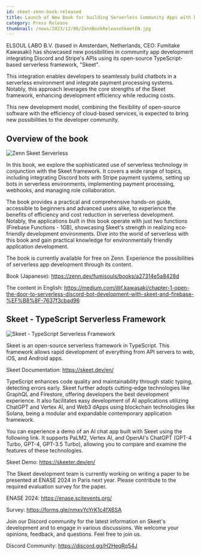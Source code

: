 ```yaml
---
id: skeet-zenn-book-released
title: Launch of New Book for building Serverless Community Apps with Discord and Stripe APIs
category: Press Release
thumbnail: /news/2023/12/06/ZennBookReleaseSkeetEN.jpg
---
```


ELSOUL LABO B.V. (based in Amsterdam, Netherlands, CEO: Fumitake Kawasaki) has
showcased new possibilities in community app development integrating Discord and
Stripe's APIs using its open-source TypeScript-based serverless framework,
"Skeet".

This integration enables developers to seamlessly build chatbots in a serverless
environment and integrate payment processing systems. Notably, this approach
leverages the core strengths of the Skeet framework, enhancing development
efficiency while reducing costs.

This new development model, combining the flexibility of open-source software
with the efficiency of cloud-based services, is expected to bring new
possibilities to the developer community.

## Overview of the book

![Zenn Skeet Serverless](/news/2023/12/06/ZennSkeetServerless.jpg)

In this book, we explore the sophisticated use of serverless technology in
conjunction with the Skeet framework. It covers a wide range of topics,
including integrating Discord bots with Stripe payment systems, setting up bots
in serverless environments, implementing payment processing, webhooks, and
managing role collaboration.

The book provides a practical and comprehensive hands-on guide, accessible to
beginners and advanced users alike, to experience the benefits of efficiency and
cost reduction in serverless development. Notably, the applications built in
this book operate with just two functions (Firebase Functions - 1GB), showcasing
Skeet's strength in realizing eco-friendly development environments. Dive into
the world of serverless with this book and gain practical knowledge for
environmentally friendly application development.

The book is currently available for free on Zenn. Experience the possibilities
of serverless app development through its content.

Book (Japanese): https://zenn.dev/fumisouls/books/a27314e5a8428d

The content in English:
https://medium.com/@f.kawasaki/chapter-1-open-the-door-to-serverless-discord-bot-development-with-skeet-and-firebase-%EF%B8%8F-7637f3cbad96

## Skeet - TypeScript Serverless Framework

![Skeet - TypeScript Serverless Framework](/news/2023/12/06/SkeetWebEN.png)

Skeet is an open-source serverless framework in TypeScript. This framework
allows rapid development of everything from API servers to web, iOS, and Android
apps.

Skeet Documentation: https://skeet.dev/en/

TypeScript enhances code quality and maintainability through static typing,
detecting errors early. Skeet further adopts cutting-edge technologies like
GraphQL and Firestore, offering developers the best development experience. It
also facilitates easy development of AI applications utilizing ChatGPT and
Vertex AI, and Web3 dApps using blockchain technologies like Solana, being a
modular and expandable contemporary application framework.

You can experience a demo of an AI chat app built with Skeet using the following
link. It supports PaLM2, Vertex AI, and OpenAI's ChatGPT (GPT-4 Turbo, GPT-4,
GPT-3.5 Turbo), allowing you to compare and examine the features of these
technologies.

Skeet Demo: https://skeeter.dev/en/

The Skeet development team is currently working on writing a paper to be
presented at ENASE 2024 in Paris next year. Please contribute to the required
evaluation survey for the paper.

ENASE 2024: https://enase.scitevents.org/

Survey: https://forms.gle/nmxvYcYrK1c4fX6SA

Join our Discord community for the latest information on Skeet's development and
to engage in various discussions. We welcome your opinions, feedback, and
questions. Feel free to join us.

Discord Community: https://discord.gg/H2HeqRq54J

